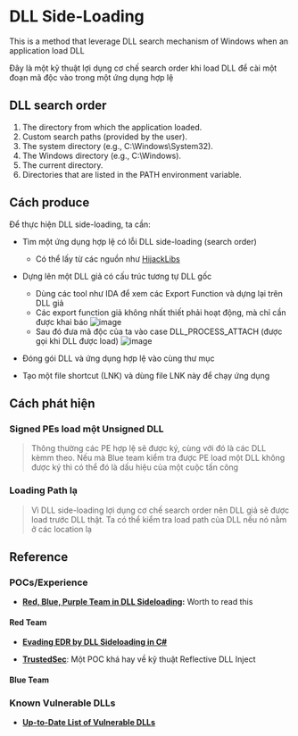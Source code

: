 # DLL Side-Loading
This is a method that leverage DLL search mechanism of Windows when an application load DLL

Đây là một kỹ thuật lợi dụng cơ chế search order khi load DLL để cài một đoạn mã độc vào trong một ứng dụng hợp lệ

## DLL search order
1. The directory from which the application loaded.
2. Custom search paths (provided by the user).
3. The system directory (e.g., C:\Windows\System32).
4. The Windows directory (e.g., C:\Windows).
5. The current directory.
6. Directories that are listed in the PATH environment variable.

## Cách produce

Để thực hiện DLL side-loading, ta cần:
- Tìm một ứng dụng hợp lệ có lỗi DLL side-loading (search order)
  - Có thể lấy từ các nguồn như [HijackLibs](https://hijacklibs.net/)
- Dựng lên một DLL giả có cấu trúc tương tự DLL gốc
  - Dùng các tool như IDA để xem các Export Function và dựng lại trên DLL giả
  - Các export function giả không nhất thiết phải hoạt động, mà chỉ cần được khai báo
  ![image](https://github.com/user-attachments/assets/64f0714b-177e-48b9-88e1-64e8af3ff186)
  - Sau đó đưa mã độc của ta vào case DLL_PROCESS_ATTACH (được gọi khi DLL được load)
  ![image](https://github.com/user-attachments/assets/87d6c5c0-54d2-42a8-969e-7926ceab6e8e)


- Đóng gói DLL và ứng dụng hợp lệ vào cùng thư mục
- Tạo một file shortcut (LNK) và dùng file LNK này để chạy ứng dụng 

## Cách phát hiện

### Signed PEs load một Unsigned DLL
> Thông thường các PE hợp lệ sẽ được ký, cùng với đó là các DLL kèmm theo. Nếu mà Blue team kiểm tra được PE load một DLL không được ký thì có thể đó là dấu hiệu của một cuộc tấn công

### Loading Path lạ
> Vì DLL side-loading lợi dụng cơ chế search order nên DLL giả sẽ được load trước DLL thật. Ta có thể kiểm tra load path của DLL nếu nó nằm ở các location lạ

## Reference

### POCs/Experience

- **[Red, Blue, Purple Team in DLL Sideloading](https://www.cybereason.com/blog/threat-analysis-report-dll-side-loading-widely-abused):** Worth to read this

#### Red Team
- **[Evading EDR by DLL Sideloading in C#](https://globetech.biz/index.php/2023/05/19/evading-edr-by-dll-sideloading-in-csharp/)**

- **[TrustedSec](https://trustedsec.com/blog/loading-dlls-reflections)**: Một POC khá hay về kỹ thuật Reflective DLL Inject

#### Blue Team

### Known Vulnerable DLLs

- **[Up-to-Date List of Vulnerable DLLs](https://hijacklibs.net/)**
